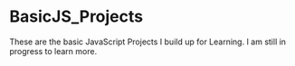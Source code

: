 # BasicJS_Projects
These are the basic JavaScript Projects I build up for Learning. 
I am still in progress to learn more.
